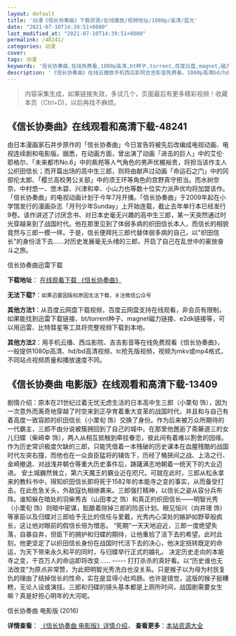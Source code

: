 ```yaml
---
layout: default
title: '动漫《信长协奏曲》下载资源/在线播放/视频地址/1080p/高清/蓝光'
date: "2021-07-10T14:39:51+0800"
last_modified_at: "2021-07-10T14:39:51+0800"
permalink: /48241/
categories: 动漫
cover:
tags: 动漫
keywords: '信长协奏曲,在线免费看,1080p高清,bt种子,torrent,百度云盘,magnet,磁力链,迅雷下载资源'
description: '《信长协奏曲》在线云播放手机西瓜影院吉吉影音免费看，1080p高清bd/hd未删减完整版和tc抢先枪版，mkv/mp4格式，附带bt/torrent种子、magnet/磁力链、百度云盘、网盘资源迅雷下载链接'
---
```


>内容采集生成，如果链接失效，多试几个，页面最后有更多精彩视频！收藏本页（Ctrl+D)，以后再找不麻烦。


## 《信长协奏曲》在线观看和高清下载-48241

由日本漫画家石井步原作的「信长协奏曲」今日宣告将被先后改编成电视动画、电视连续剧和电影版。据悉，在动画方面，曾出演了动画「进击的巨人」中的艾伦&middot;耶格尔、「未来都市No.6」中的紫苑等人气角色的男声优梶裕贵，将担当该作主人公织田信长；而开篇出场的高中生三郎，则将由献声过动画「命运石之门」中的冈部伦太郎、「樱兰高校男公关部」中的须王环等角色的宫野真守担当。而水树奈奈、中村悠一、悠木碧、兴津和幸、小山力也等数十位实力派声优均将加盟该作。「信长协奏曲」的电视动画计划于今年7月开播。「信长协奏曲」于2009年起在小学馆发行的漫画杂志「月刊少年Sunday」上开始连载，截止去年单行本已经发行9卷。该作讲述了讨厌念书、对日本史毫无兴趣的高中生三郎，某一天突然通过时光穿越来到了战国时代。他在那里见到了体弱多病的织田信长本人，而信长的相貌竟然与三郎一模一样。于是，信长便拜托三郎代替体弱多病的自己，以"织田信长"的身份活下去……对历史发展毫无头绪的三郎，开启了自己在乱世中的豪放奋斗之旅。<!---剧情end--->


信长协奏曲迅雷下载

**下载地址**： [在线观看下载 《信长协奏曲》](https://www.993dy.com//vod-detail-id-5393.html) 


**无法下载?**：`如果迅雷因版权原因无法下载，关注微信公众号 `

**其他方法1**：从百度云网盘下载视频，百度云网盘支持在线观看，非会员有限制，如果能找到迅雷下载链接、bt/torrent种子、magnet磁力链接、e2dk链接等，可以用迅雷、比特彗星等工具将完整视频下载到本地。

**其他方法2**：用手机云播、西瓜影院、吉吉影音等在线免费观看《信长协奏曲》，一般提供1080p高清、hd/bd高清视频、tc抢先版视频，视频为mkv或mp4格式，不同站点视频质量和播放速度不同。


## 《信长协奏曲 电影版》在线观看和高清下载-13409

剧情介绍：原本在21世纪过着无忧无虑生活的日本高中生三郎（小栗旬 饰），因为一次意外而离奇地穿越了时空来到正孕育着重大变革的战国时代，并且和与自己有着高度一致容颜的织田信长（小栗旬 饰）交换了身份。作为后来被万众所期待的一代霸主，三郎不由分说被簇拥回到了自己的城中。在那里他邂逅了斋藤道三的女儿归蝶（柴崎幸 饰），两人从相互抵触到牵挂眷恋，彼此间有着难以割舍的因缘。作为历史常识极度欠缺的三郎，只能凭借着一本残破的历史课本在血腥残酷的战国时代左突右撞，而他也在一众良臣猛将的辅佐下，历经了桶狭间之战、上洛之行、金崎撤退、对战浅井朝仓等重大历史事件后，踌躇满志地朝着一统天下的大业迈进。  安土城巍然耸立，第六天魔王的霸业近在咫尺。可就在此时，三郎从松永拿来的教科书中，得知织田信长即将死于1582年的本能寺之变的事实，从而备受打击。在此危急关头，外敌寇仇相继袭来。三郎强打精神，以信长之姿从容分兵布阵。谁知躲在暗处的羽柴秀吉（山田孝之 饰）和真正的织田信长——明智光秀（小栗旬 饰）则暗中密谋，酝酿着除掉三郎的险恶计划。眼见恒兴（向井理 饰）等家臣以及归蝶对三郎给予无比的信任与爱戴，光秀内心深处的嫉妒如野草般疯长，这让他对眼前的假信长倍为憎恶。 “死期”一天天地迫近，三郎一度绝望失落，自暴自弃，但臣下的拥护和归蝶的期待，让他重拾了活下去的希望。此时此刻，他更坚定了以织田信长身份在战国时代活下去的决心，他决定扭转既定的命运，为天下带来永久和平的同时，与归蝶举行正式的婚礼。 决定历史走向的本能寺之变，千百万人的命运即将改变…… ----- 打打杀杀的真好看。以“历史谁也无法改变”为原点非常赞，为此把明智光秀洗白也没关系。只是猴子以为母为村民复仇的理由了结掉信长的性命，实在是显得小肚鸡肠。也许是错觉，这版的猴子挺糟糕，无论人设或演技。三郎和归碟的镜头基本都是上厕所时间，战国剧需要女生嘛？真是好担心明年的大河呢。


信长协奏曲 电影版 (2016)

**详情查看**： [《信长协奏曲 电影版》详情介绍](/movie/13409/)， **查看更多**：[本站资源大全](/movie/t/all/)

